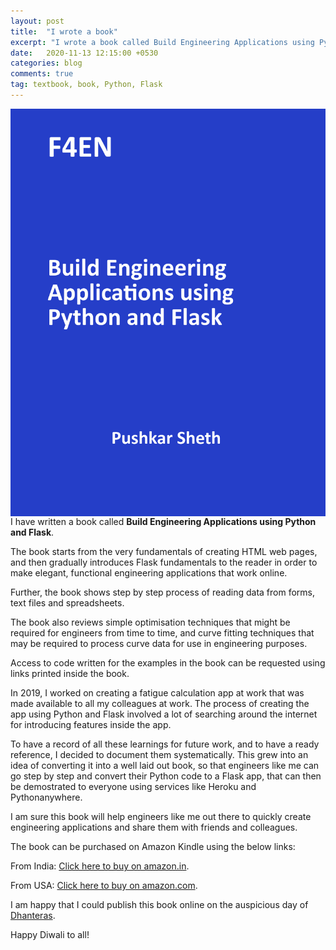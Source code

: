 ```yaml
---
layout: post
title:  "I wrote a book"
excerpt: "I wrote a book called Build Engineering Applications using Python and Flask"
date:   2020-11-13 12:15:00 +0530
categories: blog
comments: true
tag: textbook, book, Python, Flask
---
```


<img title="" src="/img/blog/f4en_bookcover.png" alt="Front cover" width="" align="left">

I have written a book called **Build Engineering Applications using Python and Flask**. 

The book starts from the very fundamentals of creating HTML web pages, and then gradually introduces Flask fundamentals to the reader in order to make elegant, functional engineering applications that work online.

Further, the book shows step by step process of reading data from forms, text files and spreadsheets.

The book also reviews simple optimisation techniques that might be required for engineers from time to time, and curve fitting techniques that may be required to process curve data for use in engineering purposes.

Access to code written for the examples in the book can be requested using links printed inside the book.

In 2019, I worked on creating a fatigue calculation app at work that was made available to all my colleagues at work. The process of creating the app using Python and Flask involved a lot of searching around the internet for introducing features inside the app.

To have a record of all these learnings for future work, and to have a ready reference, I decided to document them systematically. This grew into an idea of converting it into a well laid out book, so that engineers like me can go step by step and convert their Python code to a Flask app, that can then be demostrated to everyone using services like Heroku and Pythonanywhere.

I am sure this book will help engineers like me out there to quickly create engineering applications and share them with friends and colleagues.

The book can be purchased on Amazon Kindle using the below links:

From India: [Click here to buy on amazon.in](https://www.amazon.in/dp/B08NF2R4GF/ref=sr_1_6?dchild=1&keywords=build+engineering+applications&qid=1605250772&sr=8-6).

From USA: [Click here to buy on amazon.com](https://www.amazon.com/dp/B08NF2R4GF/ref=sr_1_1?dchild=1&keywords=build+engineering+applications+using+python+and+flask&qid=1605251594&sr=8-1).

I am happy that I could publish this book online on the auspicious day of [Dhanteras](https://en.wikipedia.org/wiki/Dhanteras).

Happy Diwali to all!